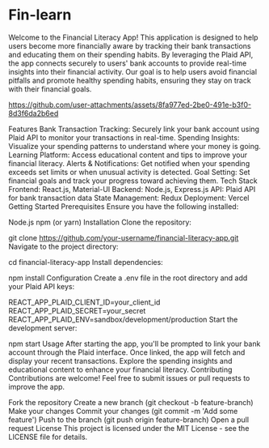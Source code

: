 # Fin-learn
Welcome to the Financial Literacy App! This application is designed to help users become more financially aware by tracking their bank transactions and educating them on their spending habits. By leveraging the Plaid API, the app connects securely to users' bank accounts to provide real-time insights into their financial activity. Our goal is to help users avoid financial pitfalls and promote healthy spending habits, ensuring they stay on track with their financial goals.









https://github.com/user-attachments/assets/8fa977ed-2be0-491e-b3f0-8d3f6da2b6ed












Features
Bank Transaction Tracking: Securely link your bank account using Plaid API to monitor your transactions in real-time.
Spending Insights: Visualize your spending patterns to understand where your money is going.
Learning Platform: Access educational content and tips to improve your financial literacy.
Alerts & Notifications: Get notified when your spending exceeds set limits or when unusual activity is detected.
Goal Setting: Set financial goals and track your progress toward achieving them.
Tech Stack
Frontend: React.js, Material-UI
Backend: Node.js, Express.js
API: Plaid API for bank transaction data
State Management: Redux
Deployment: Vercel
Getting Started
Prerequisites
Ensure you have the following installed:

Node.js
npm (or yarn)
Installation
Clone the repository:

git clone https://github.com/your-username/financial-literacy-app.git
Navigate to the project directory:

cd financial-literacy-app
Install dependencies:

npm install
Configuration
Create a .env file in the root directory and add your Plaid API keys:


REACT_APP_PLAID_CLIENT_ID=your_client_id
REACT_APP_PLAID_SECRET=your_secret
REACT_APP_PLAID_ENV=sandbox/development/production
Start the development server:

npm start
Usage
After starting the app, you'll be prompted to link your bank account through the Plaid interface.
Once linked, the app will fetch and display your recent transactions.
Explore the spending insights and educational content to enhance your financial literacy.
Contributing
Contributions are welcome! Feel free to submit issues or pull requests to improve the app.

Fork the repository
Create a new branch (git checkout -b feature-branch)
Make your changes
Commit your changes (git commit -m 'Add some feature')
Push to the branch (git push origin feature-branch)
Open a pull request
License
This project is licensed under the MIT License - see the LICENSE file for details.
